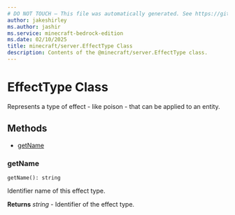 ```yaml
---
# DO NOT TOUCH — This file was automatically generated. See https://github.com/mojang/minecraftapidocsgenerator to modify descriptions, examples, etc.
author: jakeshirley
ms.author: jashir
ms.service: minecraft-bedrock-edition
ms.date: 02/10/2025
title: minecraft/server.EffectType Class
description: Contents of the @minecraft/server.EffectType class.
---
```

# EffectType Class

Represents a type of effect - like poison - that can be applied to an entity.

## Methods
- [getName](#getname)

### **getName**
`
getName(): string
`

Identifier name of this effect type.

**Returns** *string* - Identifier of the effect type.
